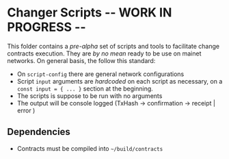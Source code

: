 # Changer Scripts -- WORK IN PROGRESS --

This folder contains a _pre-alpha_ set of scripts and tools to facilitate change contracts execution. They are *by no mean* ready to be use on mainet networks.
On general basis, the follow this standard:
 - On `script-config` there are general network configurations
 - Script `input` arguments are _hardcoded_ on each script as necessary, on a `const input = { ... }` section at the beginning.
 - The scripts is suppose to be run with no arguments
 - The output will be console logged (TxHash -> confirmation -> receipt | error )

 ## Dependencies

  - Contracts must be compiled into `~/build/contracts`
